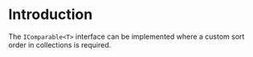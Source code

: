 # Introduction

The `IComparable<T>` interface can be implemented where a custom sort order in collections is required.
